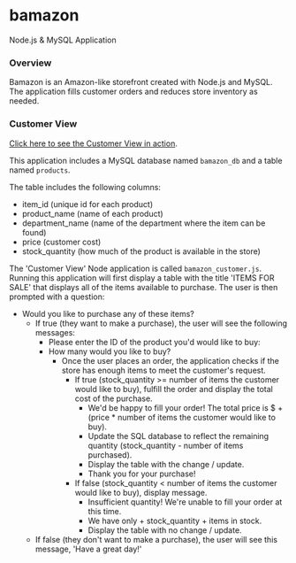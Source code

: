 # bamazon
Node.js &amp; MySQL Application

### Overview

Bamazon is an Amazon-like storefront created with Node.js and MySQL. The application fills customer orders and reduces store inventory as needed.  

### Customer View

[Click here to see the Customer View in action](/video/customer_view.webm).

This application includes a MySQL database named `bamazon_db` and a table named `products`.

The table includes the following columns:
  * item_id (unique id for each product)
  * product_name (name of each product)
  * department_name (name of the department where the item can be found)
  * price (customer cost)
  * stock_quantity (how much of the product is available in the store)

The 'Customer View' Node application is called `bamazon_customer.js`. Running this application will first display a table with the title 'ITEMS FOR SALE' that displays all of the items available to purchase. The user is then prompted with a question:

  * Would you like to purchase any of these items?
    * If true (they want to make a purchase), the user will see the following messages:
      * Please enter the ID of the product you'd would like to buy:
      * How many would you like to buy?
        * Once the user places an order, the application checks if the store has enough items to meet the customer's request.
          * If true (stock_quantity >= number of items the customer would like to buy), fulfill the order and display the total cost of the purchase.
             * We'd be happy to fill your order! The total price is $ + (price * number of items the customer would like to   buy).
             * Update the SQL database to reflect the remaining quantity (stock_quantity - number of items purchased).
             * Display the table with the change / update.
             * Thank you for your purchase!
          * If false (stock_quantity < number of items the customer would like to buy), display message.
            * Insufficient quantity! We're unable to fill your order at this time.
            * We have only + stock_quantity + items in stock.
            * Display the table with no change / update.
    * If false (they don't want to make a purchase), the user will see this message, 'Have a great day!'